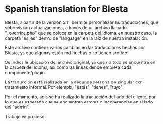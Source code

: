 # Spanish translation for Blesta

Blesta, a partir de la versión 5.11, permite personalizar las traducciones, que sobrevivirán actualizaciones, a través de un archivo llamado "\_override.php" que se coloca en la carpeta del idioma, en nuestro caso, la carpeta "es_es" dentro de "language" en la raíz de nuestra instalación. 

Este archivo contiene varios cambios en las traducciones hechas por Blesta, ya que algunas están mal hechas o no tienen sentido.

Se indica la ubicación del archivo original, ya que no todo se encuentra en la carpeta del idioma, así como las líneas donde empieza cada componente/plugin.

La traducción está realizada en la segunda persona del singular con tratamiento informal. Por ejemplo, "estás", "tienes", "tuyo".

Por el momento, solo se ha realizado la traducción del lado del cliente, por lo que es esperado que se encuentren errores o incoherencias en el lado del "admin".

Trabajo en proceso.